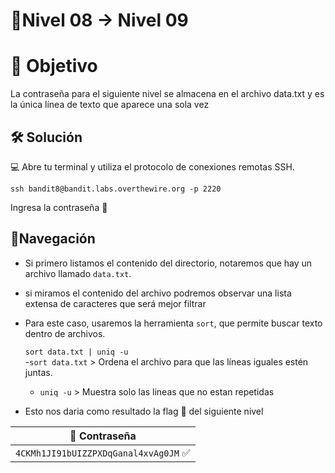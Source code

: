 # 🧩Nivel 08 → Nivel 09
 
# 🎯 Objetivo

La contraseña para el siguiente nivel se almacena en el archivo data.txt y es la única línea de texto que aparece una sola vez

## 🛠️ Solución

💻 Abre tu terminal y utiliza el protocolo de conexiones remotas SSH.

    ssh bandit8@bandit.labs.overthewire.org -p 2220

Ingresa la contraseña 🚩

## 🧭Navegación

- Si primero listamos el contenido del directorio, notaremos que hay un archivo llamado `data.txt`.
- si miramos el contenido del archivo podremos observar una lista extensa de caracteres que será mejor filtrar
- Para este caso, usaremos la herramienta `sort`, que permite buscar texto dentro de archivos.
    
  `sort data.txt | uniq -u`    
    -`sort data.txt` > Ordena el archivo para que las líneas iguales estén juntas.
    - `uniq -u` > Muestra solo las lineas que no estan repetidas

- Esto nos daria como resultado la flag 🚩 del siguiente nivel

<div align="center">

| 🔐 Contraseña |
|:-------------:|
| `4CKMh1JI91bUIZZPXDqGanal4xvAg0JM` ✅ |

</div>
